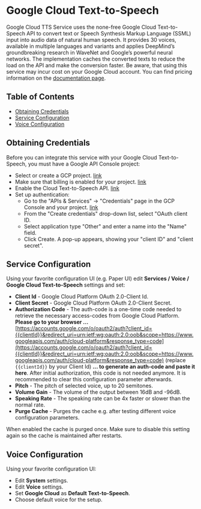 # Google Cloud Text-to-Speech

Google Cloud TTS Service uses the none-free Google Cloud Text-to-Speech API to convert text or Speech Synthesis Markup Language (SSML) input into audio data of natural human speech. 
It provides 30 voices, available in multiple languages and variants and applies DeepMind’s groundbreaking research in WaveNet and Google’s powerful neural networks. 
The implementation caches the converted texts to reduce the load on the API and make the conversion faster.
Be aware, that using this service may incur cost on your Google Cloud account.
You can find pricing information on the [documentation page](https://cloud.google.com/text-to-speech/#pricing-summary).

## Table of Contents

<!-- MarkdownTOC -->

* [Obtaining Credentials](#obtaining-credentials)
* [Service Configuration](#service-configuration)
* [Voice Configuration](#voice-configuration)

<!-- /MarkdownTOC -->

## Obtaining Credentials

Before you can integrate this service with your Google Cloud Text-to-Speech, you must have a Google API Console project:

* Select or create a GCP project. [link](https://console.cloud.google.com/cloud-resource-manager)
* Make sure that billing is enabled for your project. [link](https://cloud.google.com/billing/docs/how-to/modify-project)
* Enable the Cloud Text-to-Speech API. [link](https://console.cloud.google.com/apis/dashboard)
* Set up authentication:
  * Go to the "APIs & Services" -> "Credentials" page in the GCP Console and your project. [link](https://console.cloud.google.com/apis/credentials)
  * From the "Create credentials" drop-down list, select "OAuth client ID.
  * Select application type "Other" and enter a name into the "Name" field.
  * Click Create. A pop-up appears, showing your "client ID" and "client secret".

## Service Configuration

Using your favorite configuration UI (e.g. Paper UI) edit **Services / Voice / Google Cloud Text-to-Speech** settings and set:

* **Client Id** - Google Cloud Platform OAuth 2.0-Client Id.
* **Client Secret** - Google Cloud Platform OAuth 2.0-Client Secret.
* **Authorization Code** - The auth-code is a one-time code needed to retrieve the necessary access-codes from Google Cloud Platform.
**Please go to your browser ...**
[https://accounts.google.com/o/oauth2/auth?client_id={{clientId}}&redirect_uri=urn:ietf:wg:oauth:2.0:oob&scope=https://www.googleapis.com/auth/cloud-platform&response_type=code](https://accounts.google.com/o/oauth2/auth?client_id={{clientId}}&redirect_uri=urn:ietf:wg:oauth:2.0:oob&scope=https://www.googleapis.com/auth/cloud-platform&response_type=code) (replace `{{clientId}}` by your Client Id)
**... to generate an auth-code and paste it here**.
After initial authorization, this code is not needed anymore.
It is recommended to clear this configuration parameter afterwards.
* **Pitch** - The pitch of selected voice, up to 20 semitones.
* **Volume Gain** - The volume of the output between 16dB and -96dB.
* **Speaking Rate** - The speaking rate can be 4x faster or slower than the normal rate.
* **Purge Cache** - Purges the cache e.g. after testing different voice configuration parameters.

When enabled the cache is purged once.
Make sure to disable this setting again so the cache is maintained after restarts.

## Voice Configuration

Using your favorite configuration UI:

* Edit **System** settings.
* Edit **Voice** settings.
* Set **Google Cloud** as **Default Text-to-Speech**.
* Choose default voice for the setup.
